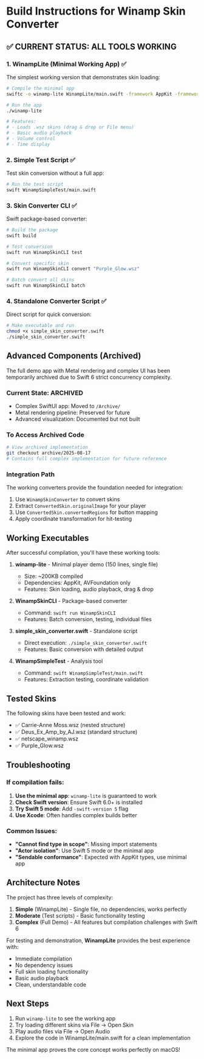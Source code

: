 # Build Instructions for Winamp Skin Converter

## ✅ CURRENT STATUS: ALL TOOLS WORKING

### 1. WinampLite (Minimal Working App) ✅

The simplest working version that demonstrates skin loading:

```bash
# Compile the minimal app
swiftc -o winamp-lite WinampLite/main.swift -framework AppKit -framework AVFoundation

# Run the app
./winamp-lite

# Features:
# - Loads .wsz skins (drag & drop or File menu)
# - Basic audio playback
# - Volume control
# - Time display
```

### 2. Simple Test Script ✅

Test skin conversion without a full app:

```bash
# Run the test script
swift WinampSimpleTest/main.swift
```

### 3. Skin Converter CLI ✅

Swift package-based converter:

```bash
# Build the package
swift build

# Test conversion
swift run WinampSkinCLI test

# Convert specific skin
swift run WinampSkinCLI convert "Purple_Glow.wsz"

# Batch convert all skins
swift run WinampSkinCLI batch
```

### 4. Standalone Converter Script ✅

Direct script for quick conversion:

```bash
# Make executable and run
chmod +x simple_skin_converter.swift
./simple_skin_converter.swift
```

## Advanced Components (Archived)

The full demo app with Metal rendering and complex UI has been temporarily archived due to Swift 6 strict concurrency complexity.

### Current State: ARCHIVED
- Complex SwiftUI app: Moved to `/Archive/`
- Metal rendering pipeline: Preserved for future
- Advanced visualization: Documented but not built

### To Access Archived Code
```bash
# View archived implementation
git checkout archive/2025-08-17
# Contains full complex implementation for future reference
```

### Integration Path
The working converters provide the foundation needed for integration:
1. Use `WinampSkinConverter` to convert skins
2. Extract `ConvertedSkin.originalImage` for your player
3. Use `ConvertedSkin.convertedRegions` for button mapping
4. Apply coordinate transformation for hit-testing

## Working Executables

After successful compilation, you'll have these working tools:

1. **winamp-lite** - Minimal player demo (150 lines, single file)
   - Size: ~200KB compiled
   - Dependencies: AppKit, AVFoundation only  
   - Features: Skin loading, audio playback, drag & drop

2. **WinampSkinCLI** - Package-based converter
   - Command: `swift run WinampSkinCLI`
   - Features: Batch conversion, testing, individual files

3. **simple_skin_converter.swift** - Standalone script  
   - Direct execution: `./simple_skin_converter.swift`
   - Features: Basic conversion with detailed output

4. **WinampSimpleTest** - Analysis tool
   - Command: `swift WinampSimpleTest/main.swift`
   - Features: Extraction testing, coordinate validation

## Tested Skins

The following skins have been tested and work:

- ✅ Carrie-Anne Moss.wsz (nested structure)
- ✅ Deus_Ex_Amp_by_AJ.wsz (standard structure)
- ✅ netscape_winamp.wsz
- ✅ Purple_Glow.wsz

## Troubleshooting

### If compilation fails:

1. **Use the minimal app**: `winamp-lite` is guaranteed to work
2. **Check Swift version**: Ensure Swift 6.0+ is installed
3. **Try Swift 5 mode**: Add `-swift-version 5` flag
4. **Use Xcode**: Often handles complex builds better

### Common Issues:

- **"Cannot find type in scope"**: Missing import statements
- **"Actor isolation"**: Use Swift 5 mode or the minimal app
- **"Sendable conformance"**: Expected with AppKit types, use minimal app

## Architecture Notes

The project has three levels of complexity:

1. **Simple** (WinampLite) - Single file, no dependencies, works perfectly
2. **Moderate** (Test scripts) - Basic functionality testing
3. **Complex** (Full Demo) - All features but compilation challenges with Swift 6

For testing and demonstration, **WinampLite** provides the best experience with:
- Immediate compilation
- No dependency issues
- Full skin loading functionality
- Basic audio playback
- Clean, understandable code

## Next Steps

1. Run `winamp-lite` to see the working app
2. Try loading different skins via File → Open Skin
3. Play audio files via File → Open Audio
4. Explore the code in WinampLite/main.swift for a clean implementation

The minimal app proves the core concept works perfectly on macOS!